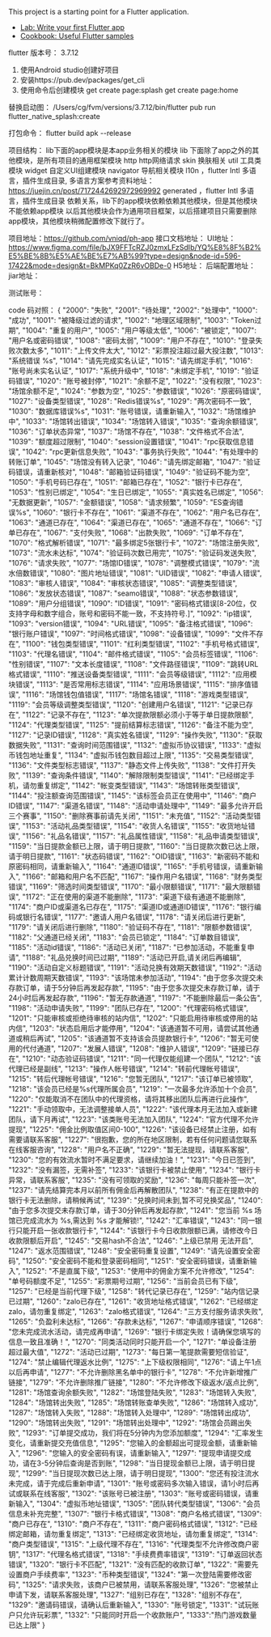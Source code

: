 
This project is a starting point for a Flutter application.
- [Lab: Write your first Flutter app](https://docs.flutter.dev/get-started/codelab)
- [Cookbook: Useful Flutter samples](https://docs.flutter.dev/cookbook)

flutter 版本号： 3.7.12

1. 使用Android studio创建好项目 
2. 安装https://pub.dev/packages/get_cli
3. 使用命令后创建模块
     get create page:splash
     get create page:home

替换启动图： /Users/cg/fvm/versions/3.7.12/bin/flutter pub run flutter_native_splash:create

打包命令： flutter build apk --release

项目结构：
   lib下面的app模块是本app业务相关的模块
   lib 下面除了app之外的其他模块，是所有项目的通用框架模块
        http http网络请求
        skin 换肤相关
        util 工具类模块
        widget 自定义UI组建模块
        navigator 导航相关模块
        l10n ，flutter Intl 多语言，插件生成目录, 多语言方案参考资料地址：https://juejin.cn/post/7172442692972969992
        generated ，flutter Intl 多语言，插件生成目录
   依赖关系，lib下的app模块依赖依赖其他模块，但是其他模块不能依赖app模块
   以后其他模块会作为通用项目框架，以后搭建项目只需要删除app模块，其他模块稍微配置修改下就行了。

项目地址：https://github.com/vniqd/ph-app 
接口文档地址：
UI地址：
https://www.figma.com/file/bJX9FFTcRZJ0zmxLFzSdIb/YQ%E8%8F%B2%E5%BE%8B%E5%AE%BE%E7%AB%99?type=design&node-id=596-17422&mode=design&t=BkMPKq0ZzR6vOBDe-0
H5地址：
后端配置地址：
jiar地址：

测试账号：


code 码对照：
{
"2000": "失败",
"2001": "待处理",
"2002": "处理中",
"1000": "成功",
"1001": "被降级过滤的请求",
"1002": "地理区域限制",
"1003": "Token过期",
"1004": "重复的用户",
"1005": "用户等级太低",
"1006": "被锁定",
"1007": "用户名或密码错误",
"1008": "密码太弱",
"1009": "用户不存在",
"1010": "登录失败次数太多",
"1011": "上传文件太大",
"1012": "彩票投注超过最大投注数",
"1013": "系统错误 %s",
"1014": "请先完成实名认证",
"1015": "请先绑定手机",
"1016": "账号尚未实名认证",
"1017": "系统升级中",
"1018": "未绑定手机",
"1019": "验证码错误",
"1020": "账号被封停",
"1021": "余额不足",
"1022": "没有权限",
"1023": "场馆余额不足",
"1024": "参数为空",
"1025": "参数错误",
"1026": "原密码错误",
"1027": "设备类型错误",
"1028": "Redis错误%s",
"1029": "两次密码不一致",
"1030": "数据库错误%s",
"1031": "账号错误，请重新输入",
"1032": "场馆维护中",
"1033": "场馆转出错误",
"1034": "场馆转入错误",
"1035": "查询余额错误",
"1036": "订单状态异常",
"1037": "场馆不存在",
"1038": "文件格式不合法",
"1039": "额度超过限制",
"1040": "session设置错误",
"1041": "rpc获取信息错误",
"1042": "rpc更新信息失败",
"1043": "事务执行失败",
"1044": "有处理中的转账订单",
"1045": "场馆没有转入记录",
"1046": "请先绑定邮箱",
"1047": "验证码错误，请重新核对",
"1048": "邮箱验证码错误",
"1049": "验证码不能为空",
"1050": "手机号码已存在",
"1051": "邮箱已存在",
"1052": "银行卡已存在",
"1053": "性别已绑定",
"1054": "生日已绑定",
"1055": "真实姓名已绑定",
"1056": "无数据更新",
"1057": "金额错误",
"1058": "请求频繁",
"1059": "ES查询错误%s",
"1060": "银行卡不存在",
"1061": "渠道不存在",
"1062": "用户名已存在",
"1063": "通道已存在",
"1064": "渠道已存在",
"1065": "通道不存在",
"1066": "订单已存在",
"1067": "支付失败",
"1068": "出款失败",
"1069": "订单不存在",
"1070": "格式解析错误",
"1071": "最多绑定5张银行卡",
"1072": "场馆注册失败",
"1073": "流水未达标",
"1074": "验证码次数已用完",
"1075": "验证码发送失败",
"1076": "请求失败",
"1077": "场馆ID错误",
"1078": "调整模式错误",
"1079": "流水倍数错误",
"1080": "图片地址错误",
"1081": "UID错误",
"1082": "申请人错误",
"1083": "审核人错误",
"1084": "审核状态错误",
"1085": "调整类型错误",
"1086": "发放状态错误",
"1087": "seamo错误",
"1088": "状态参数错误",
"1089": "用户分组错误",
"1090": "ID错误",
"1091": "密码格式错误[8-20位，仅支持字母和数字组合，账号和密码不能一致，不支持符号.]",
"1092": "ip错误",
"1093": "version错误",
"1094": "URL错误",
"1095": "备注格式错误",
"1096": "银行账户错误",
"1097": "时间格式错误",
"1098": "设备错误",
"1099": "文件不存在",
"1100": "钱包类型错误",
"1101": "红利类型错误",
"1102": "手机号格式错误",
"1103": "代理名错误",
"1104": "邮件格式错误",
"1105": "会员标签错误",
"1106": "性别错误",
"1107": "文本长度错误",
"1108": "文件路径错误",
"1109": "跳转URL格式错误",
"1110": "推送设备类型错误",
"1111": "会员等级错误",
"1112": "应用模块错误",
"1113": "是否常用标志错误",
"1114": "应用场景错误",
"1115": "排序值错误",
"1116": "场馆钱包值错误",
"1117": "场馆名错误",
"1118": "游戏类型错误",
"1119": "会员等级调整类型错误",
"1120": "创建用户名错误",
"1121": "记录已存在",
"1122": "记录不存在",
"1123": "单次提款限额必须小于等于单日提款限额",
"1124": "代理类型错误",
"1125": "提前结算标志错误",
"1126": "备注不能为空",
"1127": "记录ID错误",
"1128": "真实姓名错误",
"1129": "操作失败",
"1130": "获取数据失败",
"1131": "查询时间范围错误",
"1132": "虚拟币协议错误",
"1133": "虚拟币钱包地址重复",
"1134": "虚拟币钱包数目超过上限",
"1135": "交易类型错误",
"1136": "文件类型标志错误",
"1137": "静态文件上传失败",
"1138": "文件打开失败",
"1139": "查询条件错误",
"1140": "解除限制类型错误",
"1141": "已经绑定手机，请勿重复绑定",
"1142": "帐变类型错误",
"1143": "场馆转账类型错误",
"1144": "投注额查询范围错误",
"1145": "该标签会员正在使用中",
"1146": "商户ID错误",
"1147": "渠道名错误",
"1148": "活动申请处理中",
"1149": "最多允许开启三个赛事",
"1150": "删除赛事前请先关闭",
"1151": "未充值",
"1152": "活动类型错误",
"1153": "活动礼品类型错误",
"1154": "收货人名错误",
"1155": "收货地址错误",
"1156": "礼品名错误",
"1157": "礼品属性错误",
"1158": "礼品申请类型错误",
"1159": "当日提款金额已上限，请于明日提款",
"1160": "当日提款次数已达上限，请于明日提款",
"1161": "状态码错误",
"1162": "OID错误",
"1163": "新密码不能和原密码相同，请重新输入",
"1164": "通道ID错误",
"1165": "手机号错误，请重新输入",
"1166": "邮箱和用户名不匹配",
"1167": "操作用户名错误",
"1168": "财务类型错误",
"1169": "筛选时间类型错误",
"1170": "最小限额错误",
"1171": "最大限额错误",
"1172": "正在使用的渠道不能删除",
"1173": "渠道下级有通道不能删除",
"1174": "商户ID或渠道名已存在",
"1175": "渠道ID或通道ID错误",
"1176": "银行编码或银行名错误",
"1177": "邀请人用户名错误",
"1178": "请关闭后进行更新",
"1179": "请关闭后进行删除",
"1180": "验证码不存在",
"1181": "限额参数错误",
"1182": "父通道已经关闭",
"1183": "会员已锁定",
"1184": "订单数目错误",
"1185": "活动id错误",
"1186": "活动已关闭",
"1187": "已参加活动，不能重复申请",
"1188": "礼品兑换时间已过期",
"1189": "活动已开启,请关闭后再编辑",
"1190": "活动自定义标题错误",
"1191": "活动兑换有效期天数错误",
"1192": "活动累计计数周期天数错误",
"1193": "该场馆未参加活动",
"1194": "由于您多次提交未存款订单，请于5分钟后再发起存款",
"1195": "由于您多次提交未存款订单，请于24小时后再发起存款",
"1196": "暂无存款通道",
"1197": "不能删除最后一条公告",
"1198": "活动申请失败",
"1199": "团队已存在",
"1200": "代理密码格式错误",
"1201": "只能审核或拒绝待审核的站内信",
"1202": "只能启用待审核或停用的站内信",
"1203": "状态启用后才能停用",
"1204": "该通道暂不可用，请尝试其他通道或稍后再试",
"1205": "该通道暂不支持该会员提款银行卡",
"1206": "暂无可使用的代付通道",
"1207": "发展人错误",
"1208": "维护人错误",
"1209": "链接已存在",
"1210": "动态验证码错误",
"1211": "同一代理仅能组建一个团队",
"1212": "该代理已经是副线",
"1213": "操作人帐号错误",
"1214": "转前代理帐号错误",
"1215": "转后代理帐号错误",
"1216": "您暂无团队",
"1217": "该订单已被领取",
"1218": "该会员已经是%s代理所属会员",
"1219": "一次最多允许添加十个会员",
"1220": "仅能取消不在团队中的代理资格，请将其移出团队后再进行此操作",
"1221": "手动领取中，无法调整接单人员",
"1222": "该代理本月无法加入或新建团队，请下月再试",
"1223": "该类账号无法加入团队",
"1224": "官方代理不允许提现",
"1225": "佣金比例取值区间0-100",
"1226": "该设备已经禁止注册，如有需要请联系客服",
"1227": "很抱歉，您的所在地区限制，若有任何问题请您联系在线客服咨询",
"1228": "用户名不正确",
"1229": "暂无法提现，请联系客服",
"1230": "您的有效流水暂时不满足要求，请继续加油！",
"1231": "今日已签到",
"1232": "没有漏签，无需补签",
"1233": "该银行卡被禁止使用",
"1234": "银行卡异常，请联系客服",
"1235": "没有可领取的奖励",
"1236": "每周只能补签一次",
"1237": "请先结算完本月以前所有佣金后再解散团队",
"1238": "有正在提款中的银行卡无法删除，请稍候再试",
"1239": "兑换时间未到,暂不可兑换奖品",
"1240": "由于您多次提交未存款订单，请于30分钟后再发起存款",
"1241": "您当前 %s 场馆已完成流水为 %s,需达到 %s 才能解锁!",
"1242": "汇率错误",
"1243": "同一银行只能开启一张收款银行卡",
"1244": "该银行卡今日收款限额已满，请修改今日收款限额后开启",
"1245": "交易hash不合法",
"1246": "上级已禁用 无法开启",
"1247": "返水范围错误",
"1248": "安全密码重复设置",
"1249": "请先设置安全密码",
"1250": "安全密码不能和登录密码相同",
"1251": "安全密码错误，请重新输入",
"1252": "不是直属下级",
"1253": "使用中的佣金方案不允许修改",
"1254": "单号码额度不足",
"1255": "彩票期号过期",
"1256": "当前会员已有下级",
"1257": "已经是当前代理下级",
"1258": "转代记录已存在",
"1259": "站内信记录已过期",
"1260": "zalo已存在",
"1261": "收货地址格式错误",
"1262": "已经绑定zalo，请勿重复绑定",
"1263": "zalo格式错误",
"1264": "三方支付服务请求失败",
"1265": "负盈利未达标",
"1266": "存款未达标",
"1267": "申请顺序错误",
"1268": "您未完成流水活动，请完成再申请",
"1269": "银行卡绑定失败！请确保您填写的信息一致且准确！",
"1270": "同类活动同时只能开启一个",
"1271": "单设备注册超过最大值",
"1272": "活动已过期",
"1273": "每日第一笔提款需要短信验证",
"1274": "禁止编辑代理返水比例",
"1275": "上下级权限相同",
"1276": "请上午1点以后再申请",
"1277": "不允许删除黑名单中的银行卡",
"1278": "不允许新增推广链接",
"1279": "不允许删除推广链接",
"1280": "不允许修改下级返水/返点比例",
"1281": "场馆查询余额失败",
"1282": "场馆登陆失败",
"1283": "场馆转入失败",
"1284": "场馆转出失败",
"1285": "场馆转账查单失败",
"1286": "场馆转入成功",
"1287": "场馆转入失败",
"1288": "场馆转入处理中",
"1289": "场馆转出成功",
"1290": "场馆转出失败",
"1291": "场馆转出处理中",
"1292": "场馆会员踢出失败",
"1293": "订单提交成功，我们将在5分钟内为您添加额度",
"1294": "汇率发生变化，请重新提交充值信息",
"1295": "您输入的金额超出可提现金额，请重新输入",
"1296": "您输入的安全密码有误，请重新输入",
"1297": "提现申请提交成功，请在3-5分钟后查询是否到账",
"1298": "当日提现金额已上限，请于明日提现",
"1299": "当日提现次数已达上限，请于明日提现",
"1300": "您还有投注流水未完成，请于完成后重新申请",
"1301": "账号或密码多次输入错误，请1小时后再试或联系在线客服",
"1302": "该账号已被注册",
"1303": "账号或密码错误，请重新输入",
"1304": "虚拟币地址错误",
"1305": "团队转代类型错误",
"1306": "会员信息未补充完整",
"1307": "银行卡格式错误",
"1308": "商户名格式错误",
"1309": "商户已存在",
"1310": "商户不存在",
"1311": "商户密码格式错误",
"1312": "已经绑定邮箱，请勿重复绑定",
"1313": "已经绑定收货地址，请勿重复绑定",
"1314": "商户类型错误",
"1315": "上级代理不存在",
"1316": "代理类型不允许修改商户密钥",
"1317": "代理名格式错误",
"1318": "手续费费率错误",
"1319": "订单返回状态错误",
"1320": "银行卡不匹配",
"1321": "没有匹配的收款订单",
"1322": "需要先设置商户手续费率",
"1323": "币种类型错误",
"1324": "第一次登陆需要修改密码",
"1325": "请求失败，该商户已被禁用，请联系客服处理",
"1326": "您被禁止申请下发，请联系客服处理",
"1327": "组别已存在",
"1328": "组别不存在",
"1329": "邀请码错误，请确认后重新输入",
"1330": "账号锁定",
"1331": "试玩账户只允许玩彩票",
"1332": "只能同时开启一个收款账户",
"1333":"热门游戏数量已达上限"
}